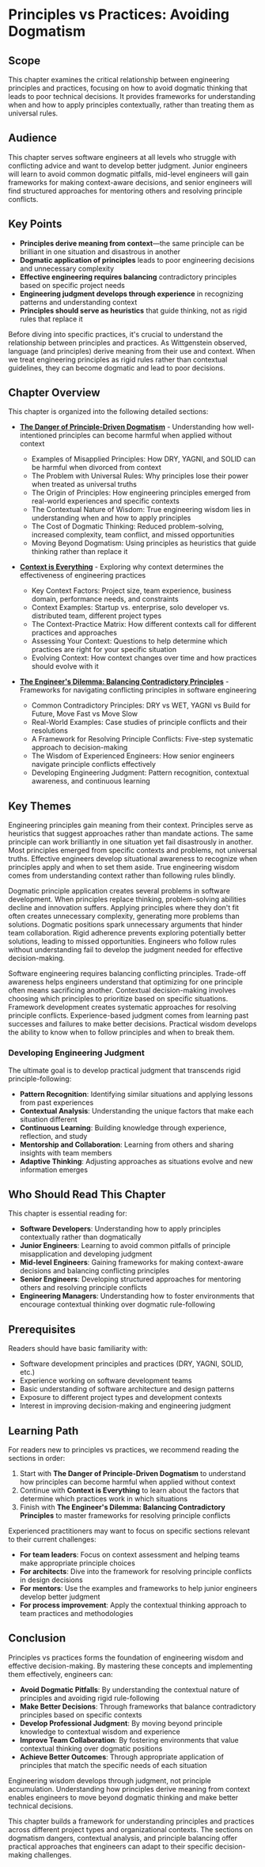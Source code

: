 # Principles vs Practices: Avoiding Dogmatism

## Scope

This chapter examines the critical relationship between engineering principles and practices, focusing on how to avoid dogmatic thinking that leads to poor technical decisions. It provides frameworks for understanding when and how to apply principles contextually, rather than treating them as universal rules.

## Audience

This chapter serves software engineers at all levels who struggle with conflicting advice and want to develop better judgment. Junior engineers will learn to avoid common dogmatic pitfalls, mid-level engineers will gain frameworks for making context-aware decisions, and senior engineers will find structured approaches for mentoring others and resolving principle conflicts.

## Key Points

- **Principles derive meaning from context**—the same principle can be brilliant in one situation and disastrous in another
- **Dogmatic application of principles** leads to poor engineering decisions and unnecessary complexity
- **Effective engineering requires balancing** contradictory principles based on specific project needs
- **Engineering judgment develops through experience** in recognizing patterns and understanding context
- **Principles should serve as heuristics** that guide thinking, not as rigid rules that replace it

Before diving into specific practices, it's crucial to understand the relationship between principles and practices. As Wittgenstein observed, language (and principles) derive meaning from their use and context. When we treat engineering principles as rigid rules rather than contextual guidelines, they can become dogmatic and lead to poor decisions.

## Chapter Overview

This chapter is organized into the following detailed sections:

- **[The Danger of Principle-Driven Dogmatism](./principles-vs-practices-01-danger-of-dogmatism.md)** - Understanding how well-intentioned principles can become harmful when applied without context
  - Examples of Misapplied Principles: How DRY, YAGNI, and SOLID can be harmful when divorced from context
  - The Problem with Universal Rules: Why principles lose their power when treated as universal truths
  - The Origin of Principles: How engineering principles emerged from real-world experiences and specific contexts
  - The Contextual Nature of Wisdom: True engineering wisdom lies in understanding when and how to apply principles
  - The Cost of Dogmatic Thinking: Reduced problem-solving, increased complexity, team conflict, and missed opportunities
  - Moving Beyond Dogmatism: Using principles as heuristics that guide thinking rather than replace it

- **[Context is Everything](./principles-vs-practices-02-context-is-everything.md)** - Exploring why context determines the effectiveness of engineering practices
  - Key Context Factors: Project size, team experience, business domain, performance needs, and constraints
  - Context Examples: Startup vs. enterprise, solo developer vs. distributed team, different project types
  - The Context-Practice Matrix: How different contexts call for different practices and approaches
  - Assessing Your Context: Questions to help determine which practices are right for your specific situation
  - Evolving Context: How context changes over time and how practices should evolve with it

- **[The Engineer's Dilemma: Balancing Contradictory Principles](./principles-vs-practices-03-balancing-principles.md)** - Frameworks for navigating conflicting principles in software engineering
  - Common Contradictory Principles: DRY vs WET, YAGNI vs Build for Future, Move Fast vs Move Slow
  - Real-World Examples: Case studies of principle conflicts and their resolutions
  - A Framework for Resolving Principle Conflicts: Five-step systematic approach to decision-making
  - The Wisdom of Experienced Engineers: How senior engineers navigate principle conflicts effectively
  - Developing Engineering Judgment: Pattern recognition, contextual awareness, and continuous learning

## Key Themes

Engineering principles gain meaning from their context. Principles serve as heuristics that suggest approaches rather than mandate actions. The same principle can work brilliantly in one situation yet fail disastrously in another. Most principles emerged from specific contexts and problems, not universal truths. Effective engineers develop situational awareness to recognize when principles apply and when to set them aside. True engineering wisdom comes from understanding context rather than following rules blindly.

Dogmatic principle application creates several problems in software development. When principles replace thinking, problem-solving abilities decline and innovation suffers. Applying principles where they don't fit often creates unnecessary complexity, generating more problems than solutions. Dogmatic positions spark unnecessary arguments that hinder team collaboration. Rigid adherence prevents exploring potentially better solutions, leading to missed opportunities. Engineers who follow rules without understanding fail to develop the judgment needed for effective decision-making.

Software engineering requires balancing conflicting principles. Trade-off awareness helps engineers understand that optimizing for one principle often means sacrificing another. Contextual decision-making involves choosing which principles to prioritize based on specific situations. Framework development creates systematic approaches for resolving principle conflicts. Experience-based judgment comes from learning past successes and failures to make better decisions. Practical wisdom develops the ability to know when to follow principles and when to break them.

### Developing Engineering Judgment

The ultimate goal is to develop practical judgment that transcends rigid principle-following:

- **Pattern Recognition**: Identifying similar situations and applying lessons from past experiences
- **Contextual Analysis**: Understanding the unique factors that make each situation different
- **Continuous Learning**: Building knowledge through experience, reflection, and study
- **Mentorship and Collaboration**: Learning from others and sharing insights with team members
- **Adaptive Thinking**: Adjusting approaches as situations evolve and new information emerges

## Who Should Read This Chapter

This chapter is essential reading for:

- **Software Developers**: Understanding how to apply principles contextually rather than dogmatically
- **Junior Engineers**: Learning to avoid common pitfalls of principle misapplication and developing judgment
- **Mid-level Engineers**: Gaining frameworks for making context-aware decisions and balancing conflicting principles
- **Senior Engineers**: Developing structured approaches for mentoring others and resolving principle conflicts
- **Engineering Managers**: Understanding how to foster environments that encourage contextual thinking over dogmatic rule-following

## Prerequisites

Readers should have basic familiarity with:

- Software development principles and practices (DRY, YAGNI, SOLID, etc.)
- Experience working on software development teams
- Basic understanding of software architecture and design patterns
- Exposure to different project types and development contexts
- Interest in improving decision-making and engineering judgment

## Learning Path

For readers new to principles vs practices, we recommend reading the sections in order:

1. Start with **The Danger of Principle-Driven Dogmatism** to understand how principles can become harmful when applied without context
2. Continue with **Context is Everything** to learn about the factors that determine which practices work in which situations
3. Finish with **The Engineer's Dilemma: Balancing Contradictory Principles** to master frameworks for resolving principle conflicts

Experienced practitioners may want to focus on specific sections relevant to their current challenges:

- **For team leaders**: Focus on context assessment and helping teams make appropriate principle choices
- **For architects**: Dive into the framework for resolving principle conflicts in design decisions
- **For mentors**: Use the examples and frameworks to help junior engineers develop better judgment
- **For process improvement**: Apply the contextual thinking approach to team practices and methodologies

## Conclusion

Principles vs practices forms the foundation of engineering wisdom and effective decision-making. By mastering these concepts and implementing them effectively, engineers can:

- **Avoid Dogmatic Pitfalls**: By understanding the contextual nature of principles and avoiding rigid rule-following
- **Make Better Decisions**: Through frameworks that balance contradictory principles based on specific contexts
- **Develop Professional Judgment**: By moving beyond principle knowledge to contextual wisdom and experience
- **Improve Team Collaboration**: By fostering environments that value contextual thinking over dogmatic positions
- **Achieve Better Outcomes**: Through appropriate application of principles that match the specific needs of each situation

Engineering wisdom develops through judgment, not principle accumulation. Understanding how principles derive meaning from context enables engineers to move beyond dogmatic thinking and make better technical decisions.

This chapter builds a framework for understanding principles and practices across different project types and organizational contexts. The sections on dogmatism dangers, contextual analysis, and principle balancing offer practical approaches that engineers can adapt to their specific decision-making challenges.